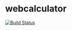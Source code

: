 # webcalculator

[![Build Status](https://travis-ci.org/Lars-m/webcalculator.svg?branch=master)](https://travis-ci.org/Lars-m/webcalculator)
